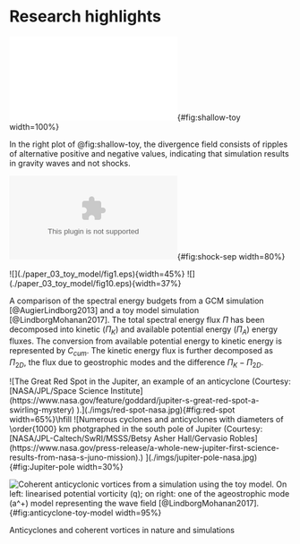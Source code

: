 # Research highlights

![Comparison of the divergence fields ($\mathbf{\nabla.u}$) from a shallow
water simulation (left) and a similar toy-model simulation (right). $L_f$ is
the forcing length scale. Source:
@LindborgMohanan2017.](./paper_03_toy_model/fig9.pdf){#fig:shallow-toy
width=100%}

In the right plot of
@fig:shallow-toy, the divergence field consists of ripples of alternative
positive and negative values, indicating that simulation results in gravity
waves and not shocks.

![Average shock separation distance $(d)$ in a series of shallow water
simulations plotted against the forcing Froude number $(F_f)$. The Froude
number is inversely proportional to the wave phase-speed, $c$. The theoretical
prediction $d \propto F_f^{1/2}$ is displayed as a dashed line.  Source:
@augier_shallow_2019.
](./paper_04_shallow_water/Pyfig/fig6.eps){#fig:shock-sep width=80%}

<div id="fig:sebgcmtoy">
![](./paper_03_toy_model/fig1.eps){width=45%}
![](./paper_03_toy_model/fig10.eps){width=37%}

A comparison of the spectral energy budgets from a GCM simulation
[@AugierLindborg2013] and a toy model simulation [@LindborgMohanan2017]. The
total spectral energy flux $\Pi$ has been decomposed into kinetic ($\Pi_K$) and
available potential energy ($\Pi_A$) energy fluxes. The conversion from
available potential energy to kinetic energy is represented by $C_{cum}$. The
kinetic energy flux is further decomposed as $\Pi_{2D}$, the flux due to
geostrophic modes and the difference $\Pi_K - \Pi_{2D}$.
</div>

<div id="fig:anticyclones">
![The Great Red Spot in the Jupiter, an example of an anticyclone (Courtesy:
[NASA/JPL/Space Science
Institute](https://www.nasa.gov/feature/goddard/jupiter-s-great-red-spot-a-swirling-mystery)
).](./imgs/red-spot-nasa.jpg){#fig:red-spot width=65%}\hfill
![Numerous cyclones and anticyclones with diameters of \order{1000} km
photgraphed in the south pole of Jupiter (Courtesy:
[NASA/JPL-Caltech/SwRI/MSSS/Betsy Asher Hall/Gervasio
Robles](https://www.nasa.gov/press-release/a-whole-new-jupiter-first-science-results-from-nasa-s-juno-mission).)
](./imgs/jupiter-pole-nasa.jpg){#fig:Jupiter-pole width=30%}

![Coherent anticyclonic vortices from a simulation using the toy model. On
left: linearised potential vorticity ($q$); on right: one of the
ageostrophic mode ($a^+$) model representing the wave field
[@LindborgMohanan2017].](./imgs/anticyclone-toy-model.jpg){#fig:anticyclone-toy-model
width=95%}

Anticyclones and coherent vortices in nature and simulations
</div>

